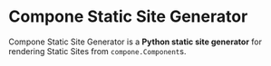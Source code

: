 # Compone Static Site Generator

Compone Static Site Generator is a **Python static site generator** for
rendering Static Sites from `compone.Component`s.
